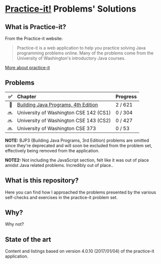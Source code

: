 # [Practice-it!](https://practiceit.cs.washington.edu/) Problems' Solutions

## What is Practice-it?

From the Practice-it website:

> Practice-it is a web application to help you practice solving Java programming
> problems online. Many of the problems come from the University of Washington's
> introductory Java courses.

[More about practice-it](https://practiceit.cs.washington.edu/about)

## Problems

|  ✅ | Chapter                                     | Progress |
| --: | :------------------------------------------ | :------- |
|  🚧 | [Building Java Programs, 4th Edition](bjp4) | 2 / 621  |
|  🔜 | University of Washington CSE 142 (CS1)      | 0 / 304  |
|  🔜 | University of Washington CSE 143 (CS2)      | 0 / 427  |
|  🔜 | University of Washington CSE 373            | 0 / 53   |

**NOTE:** BJP3 (Building Java Programs, 3rd Edition) problems are omitted since
they're deprecated and will soon be excluded from the problem set, effectively
being removed from the application.

**NOTE2:** Not including the JavaScript section, felt like it was out of place
amidst Java related problems. Incredibly out of place..

## What is this repository?

Here you can find how I approached the problems presented by the various
self-checks and exercises in the practice-it problem set.

## Why?

Why not?

## State of the art

Content and listings based on version 4.0.10 (2017/01/04) of the practice-it
application.
